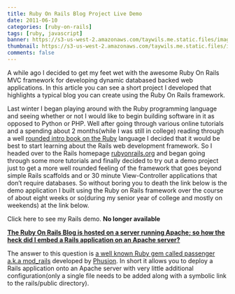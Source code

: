 ```yaml
---
title: Ruby On Rails Blog Project Live Demo
date: 2011-06-10
categories: [ruby-on-rails]
tags: [ruby, javascript]
banner: https://s3-us-west-2.amazonaws.com/taywils.me.static.files/images/post_banners_thumbnails/rubyonrailsblogdemo.JPG
thumbnail: https://s3-us-west-2.amazonaws.com/taywils.me.static.files/images/post_banners_thumbnails/rubyonrailsblogdemo.JPG
comments: false
---
```

A while ago I decided to get my feet wet with the awesome Ruby On Rails MVC framework for developing dynamic databased backed web applications. In this article you can see a short project I developed that highlights a typical blog you can create using the Ruby On Rails framework.

<!-- more -->
<p>Last winter I began playing around with the Ruby programming language and seeing whether or not I would like to begin building software in it as opposed to Python or PHP. Well after going through various online tutorials and a spending about 2 months(while I was still in college) reading through a well <a href="http://www.amazon.com/Beginning-Ruby-Novice-Professional-Experts/dp/1590597664">rounded intro book on the Ruby</a> language I decided that it would be best to start learning about the Rails web development framework. So I headed over to the Rails homepage <a href="http://rubyonrails.org/">rubyonrails.org</a> and began going through some more tutorials and finally decided to try out a demo project just to get a more well rounded feeling of the framework that goes beyond simple Rails scaffolds and or 30 minute View-Controller applications that don’t require databases. So without boring you to death the link below is the demo application I built using the Ruby on Rails framework over the course of about eight weeks or so(during my senior year of college and mostly on weekends) at the link below.</p> <p>Click here to see my Rails demo. <b>No longer available</b></a></p> <p><strong><u>The Ruby On Rails Blog is hosted on a server running Apache; so how the heck did I embed a Rails application on an Apache server?</u></strong></p> <p>The answer to this question is <a href="http://www.modrails.com/">a well known Ruby gem called passenger a.k.a mod_rails</a> developed by <a href="http://www.phusion.nl/">Phusion</a>. In short it allows you to deploy a Rails application onto an Apache server with very little additional configuration(only a single file needs to be added along with a symbolic link to the rails/public directory).</p>
